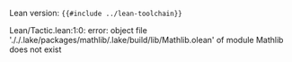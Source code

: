 Lean version: `{{#include ../lean-toolchain}}`

Lean/Tactic.lean:1:0: error: object file '././.lake/packages/mathlib/.lake/build/lib/Mathlib.olean' of module Mathlib does not exist
